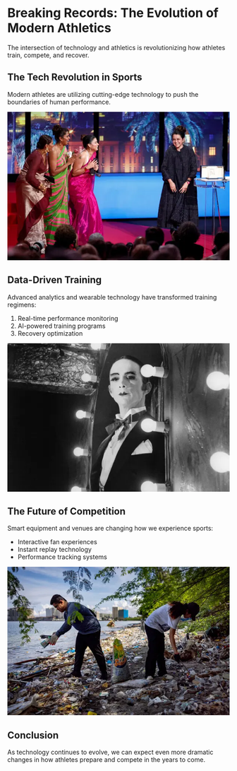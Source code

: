 # Breaking Records: The Evolution of Modern Athletics

The intersection of technology and athletics is revolutionizing how athletes train, compete, and recover.

## The Tech Revolution in Sports

Modern athletes are utilizing cutting-edge technology to push the boundaries of human performance.

![Training Technology](news5.webp)

## Data-Driven Training

Advanced analytics and wearable technology have transformed training regimens:

1. Real-time performance monitoring
2. AI-powered training programs
3. Recovery optimization

![Performance Analysis](news7.webp)

## The Future of Competition

Smart equipment and venues are changing how we experience sports:

* Interactive fan experiences
* Instant replay technology
* Performance tracking systems

![Smart Stadiums](news9.webp)

## Conclusion

As technology continues to evolve, we can expect even more dramatic changes in how athletes prepare and compete in the years to come.